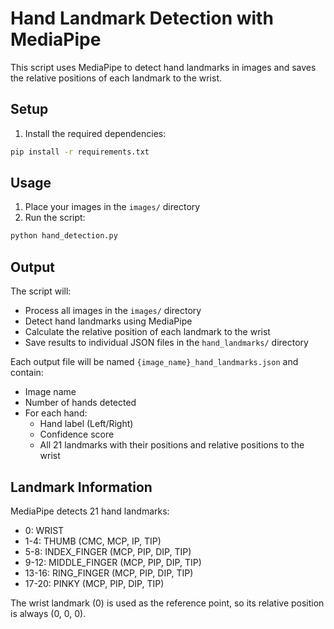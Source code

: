 # Hand Landmark Detection with MediaPipe

This script uses MediaPipe to detect hand landmarks in images and saves the relative positions of each landmark to the wrist.

## Setup

1. Install the required dependencies:
```bash
pip install -r requirements.txt
```

## Usage

1. Place your images in the `images/` directory
2. Run the script:
```bash
python hand_detection.py
```

## Output

The script will:
- Process all images in the `images/` directory
- Detect hand landmarks using MediaPipe
- Calculate the relative position of each landmark to the wrist
- Save results to individual JSON files in the `hand_landmarks/` directory

Each output file will be named `{image_name}_hand_landmarks.json` and contain:
- Image name
- Number of hands detected
- For each hand:
  - Hand label (Left/Right)
  - Confidence score
  - All 21 landmarks with their positions and relative positions to the wrist

## Landmark Information

MediaPipe detects 21 hand landmarks:
- 0: WRIST
- 1-4: THUMB (CMC, MCP, IP, TIP)
- 5-8: INDEX_FINGER (MCP, PIP, DIP, TIP)
- 9-12: MIDDLE_FINGER (MCP, PIP, DIP, TIP)
- 13-16: RING_FINGER (MCP, PIP, DIP, TIP)
- 17-20: PINKY (MCP, PIP, DIP, TIP)

The wrist landmark (0) is used as the reference point, so its relative position is always (0, 0, 0).
